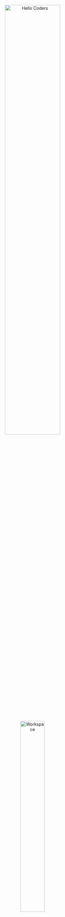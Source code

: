 <div align="center">

<img src="https://github.com/SP-XD/SP-XD/blob/main/images/hellocoders_rounded.gif?raw=true" href="https://github.com/sp-xd" alt="Hello Coders" width="60%"/> <br>
<img src="https://github.com/SP-XD/SP-XD/blob/main/images/dev-working_rounded.gif?raw=true" href="https://github.com/sp-xd" alt="Workspace"  width="40%"/><br> 

<h1>Hey, I'm Abdelrahman Morrier 👋</h1>
<h3>Aspiring .NET Backend Developer | Lifelong Learner</h3>

</div>

---

## 🧰 Tech Stack

**Languages & Frameworks**  
![C#](https://img.shields.io/badge/C%23-239120?style=flat&logo=c-sharp&logoColor=white)
![.NET](https://img.shields.io/badge/.NET-512BD4?style=flat&logo=dotnet&logoColor=white)
![HTML](https://img.shields.io/badge/HTML5-E34F26?style=flat&logo=html5&logoColor=white)
![CSS](https://img.shields.io/badge/CSS3-1572B6?style=flat&logo=css3&logoColor=white)
![EF Core](https://img.shields.io/badge/EF_Core-6E4C7F?style=flat-square&logo=.net&logoColor=white)
![LINQ](https://img.shields.io/badge/LINQ-512BD4?style=flat-square&logo=dotnet&logoColor=white)
![ASP.NET MVC](https://img.shields.io/badge/ASP.NET_MVC-004880?style=flat-square&logo=dotnet&logoColor=white)
![Web API](https://img.shields.io/badge/Web_API-24292F?style=flat-square&logo=postman&logoColor=white)

**Tools & Platforms**  
![Visual Studio](https://img.shields.io/badge/Visual%20Studio-5C2D91?style=flat&logo=visual-studio&logoColor=white)
![Git](https://img.shields.io/badge/GIT-E44C30?style=flat&logo=git&logoColor=white)
![GitHub](https://img.shields.io/badge/GitHub-181717?style=flat&logo=github&logoColor=white)
![SQL Server](https://img.shields.io/badge/SQL%20Server-CC2927?style=flat&logo=microsoft-sql-server&logoColor=white)
![Windows](https://img.shields.io/badge/Windows-0078D6?style=flat&logo=windows&logoColor=white)
![Linux](https://img.shields.io/badge/Linux-FCC624?style=flat-square&logo=linux&logoColor=black)
![Visual Studio](https://img.shields.io/badge/Visual_Studio-5C2D91?style=flat-square&logo=visual-studio&logoColor=white)
![VS Code](https://img.shields.io/badge/VS_Code-007ACC?style=flat-square&logo=visual-studio-code&logoColor=white)

---
```dart
// tools_I_use organized

class About extends Me {
  static const myTools = {
    "ProgrammingLanguages": { "C#", "C++" },
    "OtherLanguages": { "HTML", "CSS" },
    "Database": { "SQL Server" },
    "Editors": { "VS Code", "Visual Studio" },
    "Platforms": { "Linux", "Windows" },
    "VersionControl": { "Git" },
    "Backend": { "ASP.NET Core", "MVC", "Web API", "EF Core", "LINQ" }
  };
}
```

---

## 🧠 About Me

- 👨‍💻 Currently learning: **.NET Backend Development** with C#  
- 🛠️ Technologies I'm working with: ASP.NET Core, EF Core, LINQ, SQL  
- 🎯 My goal: **Become a professional backend engineer and contribute to open source**  
- 🤝 I’m looking for internship or junior-level opportunities

---


## 📂 Projects

> تحت التطوير... قريبًا هضيف المشاريع الخاصة بي هنا  
> ✨ بمجرد إني أخلص أول بروجيكت في ASP.NET MVC أو Web API، هتلاقيه هنا

---

## 📫 Contact Me

- 📩 **Email:** morrier22@gmail.com 
- 💼 **LinkedIn:** [www.linkedin.com/in/morrier-dev](#)
- 💬 **Telegram:** [@[MorrierDev](https://t.me/morriera)]

---

<hr></hr>

**Code Cycle**<br>

<img src="https://raw.githubusercontent.com/Tarikul-Islam-Anik/Animated-Fluent-Emojis/master/Emojis/Smilies/Face%20with%20Spiral%20Eyes.png" width="10%" alt="Broken system!"/>
&nbsp;&nbsp;&nbsp;&nbsp;&nbsp;
<img src="https://raw.githubusercontent.com/Tarikul-Islam-Anik/Animated-Fluent-Emojis/master/Emojis/Smilies/Relieved%20Face.png" width="10%" alt="It's working!"/>
&nbsp;&nbsp;&nbsp;&nbsp;&nbsp;
<img src="https://raw.githubusercontent.com/Tarikul-Islam-Anik/Animated-Fluent-Emojis/master/Emojis/Smilies/Astonished%20Face.png" width="10%" alt="It's working but you don't know how!"/><br>


<!--img src="https://github.com/SP-XD/SP-XD/blob/main/images/this_page_is.gif?raw=true"  width="40%"/-->

---

<div align="center">
  
![Profile Views](https://komarev.com/ghpvc/?username=AbdelrahmanMorrier&style=flat&color=orange)

</div>

